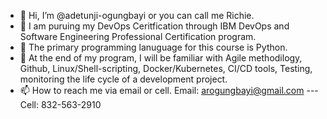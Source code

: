 - 👋 Hi, I’m @adetunji-ogungbayi or you can call me Richie. 
- 👀 I am puruing my DevOps Ceritfication through IBM DevOps and Software Engineering Professional Certification program. 
- 🌱 The primary programming lanuguage for this course is Python.
- 💞️ At the end of my program, I will be familiar with Agile methodilogy, Github, Linux/Shell-scripting, Docker/Kubernetes, CI/CD tools, Testing, monitoring the life cycle of a development project. 
- 📫 How to reach me via email or cell. Email: arogungbayi@gmail.com --- Cell: 832-563-2910


